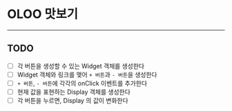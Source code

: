 # OLOO 맛보기
---

## TODO

- [ ] 각 버튼을 생성할 수 있는 Widget 객체를 생성한다
- [ ] Widget 객체와 링크를 맺어 `+ 버튼`과 `- 버튼`을 생성한다
- [ ] `+ 버튼`, `- 버튼`에 각각의 onClick 이벤트를 추가한다
- [ ] 현재 값을 표현하는 Display 객체를 생성한다
- [ ] 각 버튼을 누르면, Display 의 값이 변화한다
